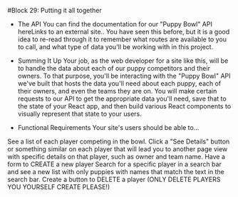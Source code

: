 #Block 29: Putting it all together

- The API
You can find the documentation for our "Puppy Bowl" API hereLinks to an external site.. You have seen this before, but it is a good idea to re-read through it to remember what routes are available to you to call, and what type of data you'll be working with in this project.

- Summing It Up
Your job, as the web developer for a site like this, will be to handle the data about each of our puppy competitors and their owners. To that purpose, you'll be interacting with the "Puppy Bowl" API we've built that hosts the data you'll need about each puppy, each of their owners, and even the teams they are on. You will make certain requests to our API to get the appropriate data you'll need, save that to the state of your React app, and then build various React components to visually represent that state to your users.

- Functional Requirements
Your site's users should be able to...

See a list of each player competing in the bowl.
Click a "See Details" button or something similar on each player that will lead you to another page view with specific details on that player, such as owner and team name.
Have a form to CREATE a new player
Search for a specific player in a search bar and see a new list with only puppies with names that match the text in the search bar.
Create a button to DELETE a player (ONLY DELETE PLAYERS YOU YOURSELF CREATE PLEASE!)